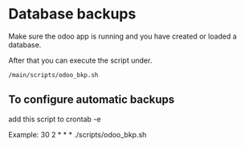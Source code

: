 # Database backups
Make sure the odoo app is running and you have created or loaded a database.

After that you can execute the script under.

    /main/scripts/odoo_bkp.sh

## To configure automatic backups

add this script to crontab -e

Example:
    30 2 * * * ./scripts/odoo_bkp.sh